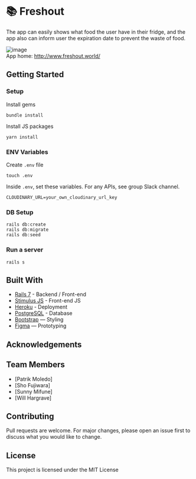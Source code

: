 # 📚 Freshout

The app can easily shows what food the user have in their fridge, and the app also can inform user the expiration date to prevent the waste of food.

![image](https://user-images.githubusercontent.com/99332370/205570904-770671f0-eab8-49cd-b846-88e90e21173f.png)
<br>
App home: http://www.freshout.world/
   

## Getting Started
### Setup

Install gems
```
bundle install
```
Install JS packages
```
yarn install
```

### ENV Variables
Create `.env` file
```
touch .env
```
Inside `.env`, set these variables. For any APIs, see group Slack channel.
```
CLOUDINARY_URL=your_own_cloudinary_url_key
```

### DB Setup
```
rails db:create
rails db:migrate
rails db:seed
```

### Run a server
```
rails s
```

## Built With
- [Rails 7](https://guides.rubyonrails.org/) - Backend / Front-end
- [Stimulus JS](https://stimulus.hotwired.dev/) - Front-end JS
- [Heroku](https://heroku.com/) - Deployment
- [PostgreSQL](https://www.postgresql.org/) - Database
- [Bootstrap](https://getbootstrap.com/) — Styling
- [Figma](https://www.figma.com) — Prototyping

## Acknowledgements

## Team Members
- [Patrik Moledo]
- [Sho Fujiwara]
- [Sunny Mifune]
- [Will Hargrave]

## Contributing
Pull requests are welcome. For major changes, please open an issue first to discuss what you would like to change.

## License
This project is licensed under the MIT License
